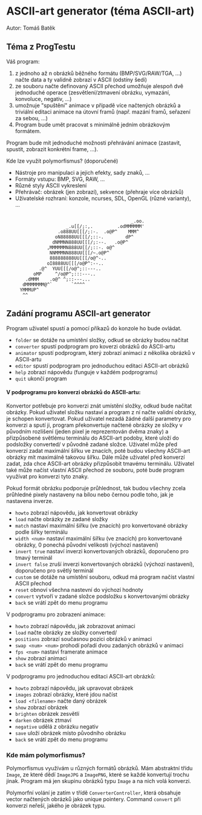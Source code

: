 # ASCII-art generator (téma ASCII-art)
Autor: Tomáš Batěk

## Téma z ProgTestu

Váš program:

1. z jednoho až n obrázků běžného formátu (BMP/SVG/RAW/TGA, ...) načte data a ty validně zobrazí v ASCII (odstíny šedi)
2. ze souboru načte definovaný ASCII přechod
umožňuje alespoň dvě jednoduché operace (zesvětlení/ztmavení obrázku, vymazání, konvoluce, negativ, ...)
3. umožnuje "spuštění" animace v případě více načtených obrázků a triviální editaci animace na útovní framů (např. mazání framů, seřazení za sebou, ...)
4. Program bude umět pracovat s minimálně jedním obrázkovým formátem.

Program bude mít jednoduché možnosti přehrávání animace (zastavit, spustit, zobrazit konkrétní frame, ...).

Kde lze využít polymorfismus? (doporučené)

- Nástroje pro manipulaci a jejich efekty, sady znaků, ...
- Formáty vstupu: BMP, SVG, RAW, ...
- Různé styly ASCII vykreslení
- Přehrávač: obrázek (jen zobrazí), sekvence (přehraje více obrázků)
- Uživatelské rozhraní: konzole, ncurses, SDL, OpenGL (různé varianty), ...

```

                                              _.oo.
                      _.u[[/;:,.         .odMMMMMM'
                   .o888UU[[[/;:-.  .o@P^    MMM^
                  oN88888UU[[[/;::-.        dP^
                 dNMMNN888UU[[[/;:--.   .o@P^
               ,MMMMMMN888UU[[/;::-. o@^
                NNMMMNN888UU[[[/~.o@P^
                888888888UU[[[/o@^-..
               oI8888UU[[[/o@P^:--..
            .@^  YUU[[[/o@^;::---..
          oMP     ^/o@P^;:::---..
       .dMMM    .o@^ ^;::---...
      dMMMMMMM@^`       `^^^^
     YMMMUP^
      ^^
```

## Zadání programu ASCII-art generator
Program uživatel spustí a pomocí příkazů do konzole ho bude ovládat.
- `folder` se dotáže na umístění složky, odkud se obrázky budou načítat
- `converter` spustí podprogram pro koverzi obrázků do ASCII-artu
- `animator` spustí podprogram, který zobrazí animaci z několika obrázků v ASCII-artu
- `editor` spustí podprogram pro jednoduchou editaci ASCII-art obrázků
- `help` zobrazí nápovědu (funguje v každém podprogramu)
- `quit` ukončí program

#### V podprogramu pro konverzi obrázků do ASCII-artu:

Konvertor potřebuje pro konverzi znát umístění složky, odkud bude načítat obrázky.
Pokud uživatel složku nastaví a program z ní načte validní obrázky, je schopen konvertovat. 
Pokud uživatel nezadá žádné další parametry pro konverzi a sputí ji, program překonvertuje
načtené obrázky ze složky v původním rozlišení (jeden pixel je reprezentován dvěma znaky)
a přizpůsobené světlému terminálu do ASCII-art podoby, které uloží do podsložky converted/ v původně
zadané složce. Uživatel může před konverzí zadat maximální šířku ve znacích,
poté budou všechny ASCII-art obrázky mít maximálně takovou šířku. Dále může uživatel před konverzí
zadat, zda chce ASCII-art obrázky přizpůsobit tmavému terminálu. Uživatel také může načíst
vlastní ASCII přechod ze souboru, poté bude program využívat pro konverzi tyto znaky.

Pokud formát obrázku podporuje průhlednost, tak budou všechny zcela průhledné pixely nastaveny
na bílou nebo černou podle toho, jak je nastavena inverze.

- `howto` zobrazí nápovědu, jak konvertovat obrázky
- `load` načte obrázky ze zadané složky
- `match` nastaví maximální šířku (ve znacích) pro konvertované obrázky podle šířky terminálu
- `width <num>` nastaví maximální šířku (ve znacích) pro konvertované obrázky, 0 ponechá původní velikosti
(výchozí nastavení)
- `invert true` nastaví inverzi konvertovaných obrázků, doporučeno pro tmavý terminál
- `invert false` zruší inverzi konvertovaných obrázků (výchozí nastavení), doporučeno pro světlý terminál
- `custom` se dotáže na umístění souboru, odkud má program načíst vlastní ASCII přechod
- `reset` obnoví všechna nastevní do výchozí hodnoty
- `convert` vytvoří v zadané složce podsložku s konvertovanými obrázky 
- `back` se vrátí zpět do menu programu

V podprogramu pro zobrazení animace:
- `howto` zobrazí nápovědu, jak zobrazovat animaci
- `load` načte obrázky ze složky converted/
- `positions` zobrazí současnou pozici obrázků v animaci
- `swap <num> <num>` prohodí pořadí dvou zadaných obrázků v animaci
- `fps <num>` nastaví framerate animace
- `show` zobrazí animaci
- `back` se vrátí zpět do menu programu

V podprogramu pro jednoduchou editaci ASCII-art obrázků:
- `howto` zobrazí nápovědu, jak upravovat obrázek
- `images` zobrazí obrázky, které jdou načíst
- `load <filename>` načte daný obrázek
- `show` zobrazí obrázek
- `brighten` obrázek zesvětlí
- `darken` obrázek ztmaví
- `negative` udělá z obrázku negativ
- `save` uloží obrázek místo původního obrázku
- `back` se vrátí zpět do menu programu

### Kde mám polymorfismus?
Polymorfismus využívám u různých formátů obrázků. Mám abstraktní třídu `Image`, ze které
dědí `ImageJPG` a `ImagePNG`, které se každé konvertují trochu jinak. Program má
jen skupinu obrázků typu `Image` a na nich volá konverzi.

Polymorfní volání je zatím v třídě `ConverterController`, která obsahuje
vector načtených obrázků jako unique pointery. Command `convert` při konverzi
neřeší, jakého je obrázek typu.
